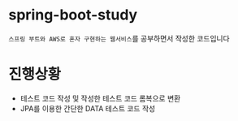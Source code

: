 # spring-boot-study
`스프링 부트와 AWS로 혼자 구현하는 웹서비스`를 공부하면서 작성한 코드입니다 

# 진행상황 
- 테스트 코드 작성 및 작성한 테스트 코드 롬복으로 변환
- JPA를 이용한 간단한 DATA 테스트 코드 작성

